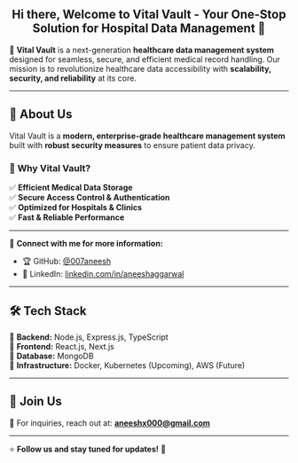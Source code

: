 <div align="center">
  
  ## Hi there, Welcome to **Vital Vault** - Your One-Stop Solution for Hospital Data Management 👋  
</div>

🚀 **Vital Vault** is a next-generation **healthcare data management system** designed for seamless, secure, and efficient medical record handling. Our mission is to revolutionize healthcare data accessibility with **scalability, security, and reliability** at its core.

---

## 🌟 About Us  
Vital Vault is a **modern, enterprise-grade healthcare management system** built with **robust security measures** to ensure patient data privacy.  

### 🔹 **Why Vital Vault?**  
✅ **Efficient Medical Data Storage**  
✅ **Secure Access Control & Authentication**  
✅ **Optimized for Hospitals & Clinics**  
✅ **Fast & Reliable Performance**  

---

🔗 **Connect with me for more information:**  
- 🏆 GitHub: [@007aneesh](https://github.com/007aneesh)  
- 🔗 LinkedIn: [linkedin.com/in/aneeshaggarwal](https://www.linkedin.com/in/aneeshaggarwal/)  

---

## 🛠 **Tech Stack**  
🔹 **Backend:** Node.js, Express.js, TypeScript  
🔹 **Frontend:** React.js, Next.js  
🔹 **Database:** MongoDB  
🔹 **Infrastructure:** Docker, Kubernetes (Upcoming), AWS (Future)  

---

## 🤝 **Join Us**  

📩 For inquiries, reach out at: **aneeshx000@gmail.com**  

---

⭐ **Follow us and stay tuned for updates!** 🚀  

